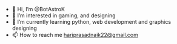 - 👋 Hi, I’m @BotAstroK
- 👀 I’m interested in gaming, and designing
- 🌱 I’m currently learning python, web development and graphics designing
- 📫 How to reach me hariprasadnaik22@gmail.com

<!---
BotAstroK/BotAstroK is a ✨ special ✨ repository because its `README.md` (this file) appears on your GitHub profile.
You can click the Preview link to take a look at your changes.
--->
